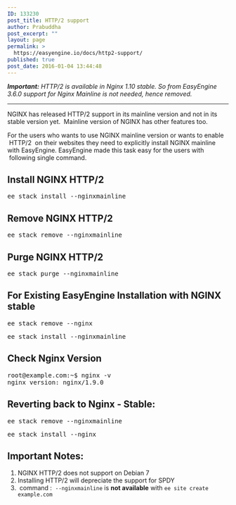 ```yaml
---
ID: 133230
post_title: HTTP/2 support
author: Prabuddha
post_excerpt: ""
layout: page
permalink: >
  https://easyengine.io/docs/http2-support/
published: true
post_date: 2016-01-04 13:44:48
---
```

<em><strong>Important:</strong> HTTP/2 is available in Nginx 1.10 stable. So from EasyEngine 3.6.0 support for Nginx Mainline is not needed, hence removed.</em>

<hr />

NGINX has released HTTP/2 support in its mainline version and not in its stable version yet.  Mainline version of NGINX has other features too.

For the users who wants to use NGINX mainline version or wants to enable  HTTP/2  on their websites they need to explicitly install NGINX mainline with EasyEngine. EasyEngine made this task easy for the users with  following single command.
<h2 id="install-nginx">Install NGINX HTTP/2</h2>
<pre>ee stack install --nginxmainline</pre>
<h2 id="install-nginx">Remove NGINX HTTP/2</h2>
<pre>ee stack remove --nginxmainline</pre>
<h2 id="install-nginx">Purge NGINX HTTP/2</h2>
<pre>ee stack purge --nginxmainline</pre>
<h2 id="install-nginx">For Existing EasyEngine Installation with NGINX stable</h2>
<pre>ee stack remove --nginx</pre>
<pre>ee stack install --nginxmainline</pre>
<h2>Check Nginx Version</h2>
<pre>root@example.com:~$ nginx -v
nginx version: nginx/1.9.0</pre>
<h2 id="install-nginx">Reverting back to Nginx - Stable:</h2>
<pre>ee stack remove --nginxmainline</pre>
<pre>ee stack install --nginx</pre>
<h2 id="install-nginx">Important Notes:</h2>
<ol>
 	<li>NGINX HTTP/2 does not support on Debian 7</li>
 	<li>Installing HTTP/2 will depreciate the support for<span class="st"> SPDY</span></li>
 	<li> command :  <code>--nginxmainline</code> is <strong>not available</strong> with <code>ee site create example.com</code></li>
</ol>